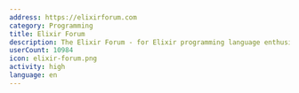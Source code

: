 ```yaml
---
address: https://elixirforum.com
category: Programming
title: Elixir Forum
description: The Elixir Forum - for Elixir programming language enthusiasts!
userCount: 10984
icon: elixir-forum.png
activity: high
language: en
---
```

